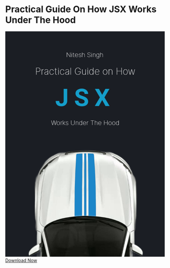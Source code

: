 # Practical Guide On How JSX Works Under The Hood 

![PDF Cover Page](/assets/images/cover.png)
[Download Now](/assets/pdf/Practical%20Guide%20on%20How%20JSX%20Works%20Under%20The%20Hood.pdf)